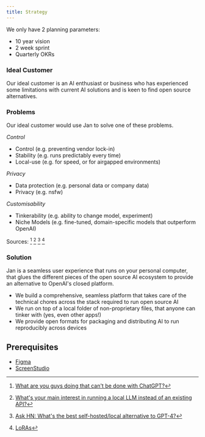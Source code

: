 ```yaml
---
title: Strategy
---
```


We only have 2 planning parameters:
- 10 year vision
- 2 week sprint
- Quarterly OKRs

### Ideal Customer

Our ideal customer is an AI enthusiast or business who has experienced some limitations with current AI solutions and is keen to find open source alternatives.

### Problems

Our ideal customer would use Jan to solve one of these problems.

_Control_

- Control (e.g. preventing vendor lock-in)
- Stability (e.g. runs predictably every time)
- Local-use (e.g. for speed, or for airgapped environments)

_Privacy_

- Data protection (e.g. personal data or company data)
- Privacy (e.g. nsfw)

_Customisability_

- Tinkerability (e.g. ability to change model, experiment)
- Niche Models (e.g. fine-tuned, domain-specific models that outperform OpenAI)

Sources: [^1] [^2] [^3] [^4]

[^1]: [What are you guys doing that can't be done with ChatGPT?](https://www.reddit.com/r/LocalLLaMA/comments/17mghqr/comment/k7ksti6/?utm_source=share&utm_medium=web2x&context=3)
[^2]: [What's your main interest in running a local LLM instead of an existing API?](https://www.reddit.com/r/LocalLLaMA/comments/1718a9o/whats_your_main_interest_in_running_a_local_llm/)
[^3]: [Ask HN: What's the best self-hosted/local alternative to GPT-4?](https://news.ycombinator.com/item?id=36138224)
[^4]: [LoRAs](https://www.reddit.com/r/LocalLLaMA/comments/17mghqr/comment/k7mdz1i/?utm_source=share&utm_medium=web2x&context=3)

### Solution

Jan is a seamless user experience that runs on your personal computer, that glues the different pieces of the open source AI ecosystem to provide an alternative to OpenAI's closed platform.

- We build a comprehensive, seamless platform that takes care of the technical chores across the stack required to run open source AI
- We run on top of a local folder of non-proprietary files, that anyone can tinker with (yes, even other apps!)
- We provide open formats for packaging and distributing AI to run reproducibly across devices


## Prerequisites

- [Figma](https://figma.com)
- [ScreenStudio](https://www.screen.studio/)
